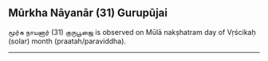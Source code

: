 ## Mūrkha Nāyanār (31) Gurupūjai
மூர்க நாயனார் (31) குருபூஜை is observed on Mūlā nakṣhatram day of Vṛścikaḥ (solar) month (praatah/paraviddha).



---
